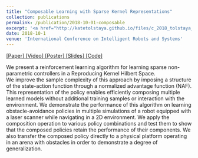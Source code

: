 ```yaml
---
title: "Composable Learning with Sparse Kernel Representations"
collection: publications
permalink: /publication/2018-10-01-composable
excerpt: '<a href="http://katetolstaya.github.io/files/c_2018_tolstaya_etal_b.pdf"> [Paper] </a> <a href="https://youtu.be/kWIigy5MWdU"> [Video] </a> <a href="http://katetolstaya.github.io/files/Composable_Learning_Poster.pdf"> [Poster] </a> <a href="http://katetolstaya.github.io/files/Composable_Learning_slides.pdf"> [Slides] </a> <a href="https://github.com/katetolstaya/kernelrl"> [Code] </a> '
date: 2018-10-1
venue: 'International Conference on Intelligent Robots and Systems'
---
```


<a href="http://katetolstaya.github.io/files/c_2018_tolstaya_etal_b.pdf"> [Paper] </a> <a href="https://youtu.be/kWIigy5MWdU"> [Video] </a> <a href="http://katetolstaya.github.io/files/Composable_Learning_Poster.pdf"> [Poster] </a> <a href="http://katetolstaya.github.io/files/Composable_Learning_slides.pdf"> [Slides] </a> <a href="https://github.com/katetolstaya/kernelrl"> [Code] </a>

We present a reinforcement learning algorithm for learning sparse non-parametric controllers in a Reproducing Kernel Hilbert Space.  
We improve the sample complexity of this approach by imposing a structure of the state-action function through a normalized advantage function (NAF). This representation of the policy enables efficiently composing multiple learned models without additional training samples or interaction with the environment.
We demonstrate the performance of this algorithm on learning obstacle-avoidance policies in multiple simulations of a robot equipped with a laser scanner while navigating in a 2D environment. We apply the composition operation to various policy combinations and test them to show that the composed policies retain the performance of their components. We also transfer the composed policy directly to a physical platform operating in an arena with obstacles in order to demonstrate a degree of generalization.
